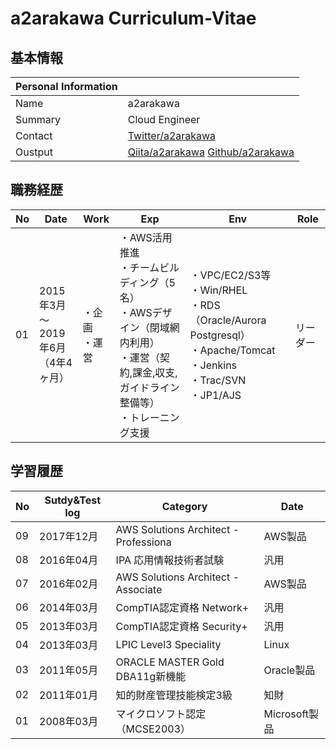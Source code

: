 # a2arakawa Curriculum-Vitae
## 基本情報

|Personal Information||
----|---- 
|Name|a2arakawa|
|Summary|Cloud Engineer|
|Contact|[Twitter/a2arakawa](https://twitter.com/a2arakawa)|
|Oustput|[Qiita/a2arakawa](https://qiita.com/a2arakawa)  [Github/a2arakawa](https://github.com/a2arakawa)|


## 職務経歴

|No|Date|Work|Exp|Env|Role|
----|----|----|----|----|---- 
|01|2015年3月<BR>〜<BR>2019年6月<BR>（4年4ヶ月）|・企画<BR>・運営|・AWS活用推進<BR>・チームビルディング（5名）<BR>・AWSデザイン（閉域網内利用）<BR>・運営（契約,課金,収支,ガイドライン整備等）<BR>・トレーニング支援|・VPC/EC2/S3等<BR>・Win/RHEL<BR>・RDS（Oracle/Aurora Postgresql）<BR>・Apache/Tomcat<BR>・Jenkins<BR>・Trac/SVN<BR>・JP1/AJS|リーダー|

## 学習履歴

|No|Sutdy&Test log|Category|Date|
----|----|----|---- 
|09|2017年12月|AWS Solutions Architect - Professiona|AWS製品|
|08|2016年04月|IPA 応用情報技術者試験|汎用|
|07|2016年02月|AWS Solutions Architect - Associate|AWS製品|
|06|2014年03月|CompTIA認定資格 Network+|汎用|
|05|2013年03月|CompTIA認定資格 Security+|汎用|
|04|2013年03月|LPIC Level3 Speciality|Linux|
|03|2011年05月|ORACLE MASTER Gold DBA11g新機能|Oracle製品|
|02|2011年01月|知的財産管理技能検定3級|知財|
|01|2008年03月|マイクロソフト認定（MCSE2003）|Microsoft製品|
